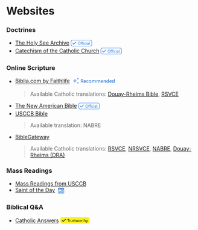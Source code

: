 # Websites

### Doctrines
- [The Holy See Archive](https://www.vatican.va/archive/index.htm) <sub><a href="#"><img src="../.github/assets/official.png" height=17></a></sub>
- [Catechism of the Catholic Church](https://www.vatican.va/archive/ENG0015/_INDEX.HTM) <sub><a href="#"><img src="../.github/assets/official.png" height=17></a></sub>

### Online Scripture
- [Biblia.com by Faithlife](https://biblia.com/books/douayrheims/) &nbsp;<sub><a href="#"><img src="../.github/assets/recommended.png" height=18></a></sub>
  > Available Catholic translations: [Douay-Rheims Bible](https://biblia.com/books/douayrheims/), [RSVCE](https://biblia.com/books/rsvce/)
- [The New American Bible](https://www.vatican.va/archive/ENG0839/_INDEX.HTM) <sub><a href="#"><img src="../.github/assets/official.png" height=17></a></sub>
- [USCCB Bible](https://bible.usccb.org/bible)
  > Available translation: NABRE
- [BibleGateway](https://www.biblegateway.com/versions/Revised-Standard-Version-Catholic-Edition-RSVCE-Bible/#booklist)
  > Available Catholic translations: [RSVCE](https://www.biblegateway.com/versions/Revised-Standard-Version-Catholic-Edition-RSVCE-Bible/#booklist), [NRSVCE](https://www.biblegateway.com/versions/New-Revised-Standard-Version-Catholic-Edition-NRSVCE-Bible/#booklist), [NABRE](https://www.biblegateway.com/versions/New-American-Bible-Revised-Edition-NABRE-Bible/#booklist), [Douay-Rheims (DRA)](https://www.biblegateway.com/versions/New-American-Bible-Revised-Edition-NABRE-Bible/#booklist)


### Mass Readings
- [Mass Readings from USCCB](https://bible.usccb.org/daily-bible-reading)
- [Saint of the Day](https://www.franciscanmedia.org/saint-of-the-day)&nbsp;&nbsp;<a href="https://www.franciscanmedia.org/saint-of-the-day/calendar"><sub><img src="../.github/assets/calendar-icon.png" height=16></sub></a>


### Biblical Q&A
- [Catholic Answers](https://www.catholic.com/) <sub><a href="#"><img src="../.github/assets/trustworthy.png" height=17></a></sub>
